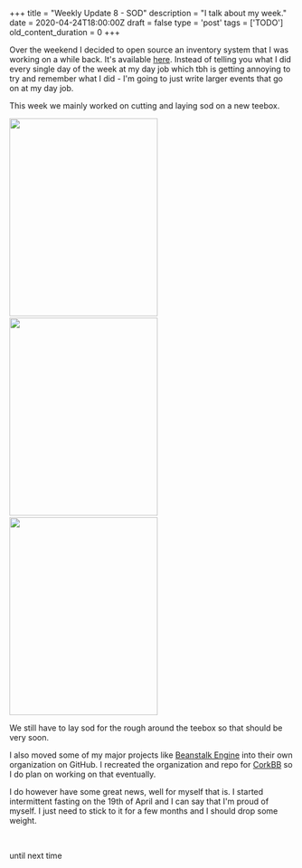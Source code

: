 
+++
title = "Weekly Update 8 - SOD"
description = "I talk about my week."
date = 2020-04-24T18:00:00Z
draft = false
type = 'post'
tags = ['TODO']
old_content_duration = 0
+++

<p>Over the weekend I decided to open source an inventory system that I was working on a while back. It's available <a href="https://trdwll.com/experiments/inventory-plugin/" target="_blank" rel="noopener">here</a>. Instead of telling you what I did every single day of the week at my day job which tbh is getting annoying to try and remember what I did - I'm going to just write larger events that go on at my day job.</p>
<p>This week we mainly worked on cutting and laying sod on a new teebox.</p>
<p><a href="https://files.trdwll.net/2020/04/22/image-20200422162906-1.jpeg" target="_blank" rel="noopener"><img style="height: 350px; width: 262px;" src="https://files.trdwll.net/2020/04/22/image-20200422162906-1_thumb.jpeg" /></a>&nbsp;<a href="https://files.trdwll.net/2020/04/22/image-20200422163008-2.jpeg" target="_blank" rel="noopener"><img style="height: 350px; width: 262px;" src="https://files.trdwll.net/2020/04/22/image-20200422163008-2_thumb.jpeg" /></a>&nbsp;<a href="https://files.trdwll.net/2020/04/22/image-20200422163045-3.jpeg" target="_blank" rel="noopener"><img style="height: 350px; width: 262px;" src="https://files.trdwll.net/2020/04/22/image-20200422163045-3_thumb.jpeg" /></a></p>
<p>We still have to lay sod for the rough around the teebox so that should be very soon.</p>
<p>I also moved some of my major projects like <a href="https://trdwll.com/experiments/beanstalk-engine/" target="_blank" rel="noopener">Beanstalk Engine</a> into their own organization on GitHub. I recreated the organization and repo for <a href="https://trdwll.com/experiments/corkbb/" target="_blank" rel="noopener">CorkBB</a> so I do plan on working on that eventually.</p>
<p>I do however have some great news, well for myself that is. I started intermittent fasting on the 19th of April and I can say that I'm proud of myself. I just need to stick to it for a few months and I should drop some weight.</p>
<p>&nbsp;</p>
<p>until next time</p>
    